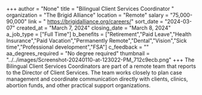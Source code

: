 +++
author = "None"
title = "Bilingual Client Services Coordinator "
organization = "The Brigid Alliance"
location = "Remote"
salary = "75,000-90,000"
link = " https://brigidalliance.org/careers/"
sort_date = "2024-03-07"
created_at = "March 7, 2024"
closing_date = "March 8, 2024"
a_job_type = ["Full Time"]
b_benefits = ["Retirement","Paid Leave","Health Insurance","Paid Vacation","Permanently Remote","Dental","Vision","Sick time","Professional development","FSA"]
c_feedback = ""
aa_degrees_required = "No degree required"
thumbnail = "../../images/Screenshot-20240110-at-123022-PM_712c9ecb.png"
+++
The Bilingual Client Services Coordinators are part of a remote team that reports to the Director of Client Services. The team works closely to plan case management and coordinate communication directly with clients, clinics, abortion funds, and other practical support organizations. 